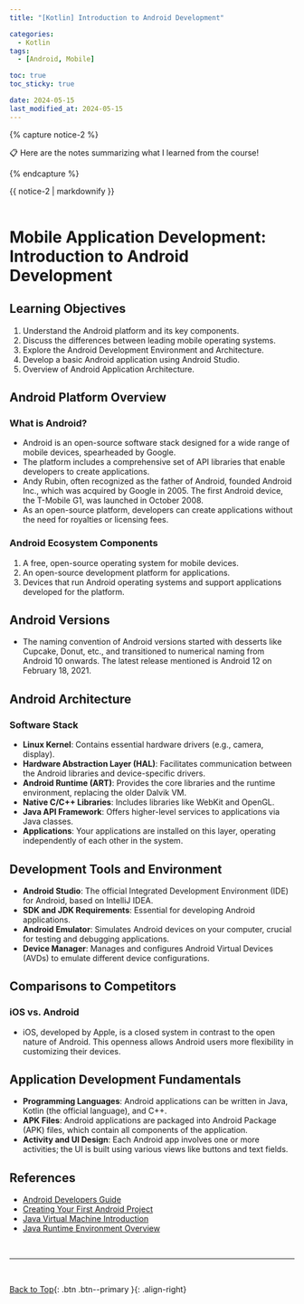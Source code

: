 ```yaml
---
title: "[Kotlin] Introduction to Android Development"

categories:
  - Kotlin
tags:
  - [Android, Mobile]

toc: true
toc_sticky: true

date: 2024-05-15
last_modified_at: 2024-05-15
---
```


{% capture notice-2 %}

📋 Here are the notes summarizing what I learned from the course!

  {% endcapture %}

<div class="notice--danger">{{ notice-2 | markdownify }}</div>

<br>

# Mobile Application Development: Introduction to Android Development

## Learning Objectives
1. Understand the Android platform and its key components.
2. Discuss the differences between leading mobile operating systems.
3. Explore the Android Development Environment and Architecture.
4. Develop a basic Android application using Android Studio.
5. Overview of Android Application Architecture.

## Android Platform Overview
### What is Android?
- Android is an open-source software stack designed for a wide range of mobile devices, spearheaded by Google.
- The platform includes a comprehensive set of API libraries that enable developers to create applications.
- Andy Rubin, often recognized as the father of Android, founded Android Inc., which was acquired by Google in 2005. The first Android device, the T-Mobile G1, was launched in October 2008.
- As an open-source platform, developers can create applications without the need for royalties or licensing fees.

### Android Ecosystem Components
1. A free, open-source operating system for mobile devices.
2. An open-source development platform for applications.
3. Devices that run Android operating systems and support applications developed for the platform.

## Android Versions
- The naming convention of Android versions started with desserts like Cupcake, Donut, etc., and transitioned to numerical naming from Android 10 onwards. The latest release mentioned is Android 12 on February 18, 2021.

## Android Architecture
### Software Stack
- **Linux Kernel**: Contains essential hardware drivers (e.g., camera, display).
- **Hardware Abstraction Layer (HAL)**: Facilitates communication between the Android libraries and device-specific drivers.
- **Android Runtime (ART)**: Provides the core libraries and the runtime environment, replacing the older Dalvik VM.
- **Native C/C++ Libraries**: Includes libraries like WebKit and OpenGL.
- **Java API Framework**: Offers higher-level services to applications via Java classes.
- **Applications**: Your applications are installed on this layer, operating independently of each other in the system.

## Development Tools and Environment
- **Android Studio**: The official Integrated Development Environment (IDE) for Android, based on IntelliJ IDEA.
- **SDK and JDK Requirements**: Essential for developing Android applications.
- **Android Emulator**: Simulates Android devices on your computer, crucial for testing and debugging applications.
- **Device Manager**: Manages and configures Android Virtual Devices (AVDs) to emulate different device configurations.

## Comparisons to Competitors
### iOS vs. Android
- iOS, developed by Apple, is a closed system in contrast to the open nature of Android. This openness allows Android users more flexibility in customizing their devices.

## Application Development Fundamentals
- **Programming Languages**: Android applications can be written in Java, Kotlin (the official language), and C++.
- **APK Files**: Android applications are packaged into Android Package (APK) files, which contain all components of the application.
- **Activity and UI Design**: Each Android app involves one or more activities; the UI is built using various views like buttons and text fields.

## References
- [Android Developers Guide](https://developer.android.com/guide/components/fundamentals.html)
- [Creating Your First Android Project](https://developer.android.com/training/basics/firstapp/creating-project.html)
- [Java Virtual Machine Introduction](https://www.javaworld.com/article/3272244/what-is-the-jvm-introducing-the-java-virtual-machine.html)
- [Java Runtime Environment Overview](https://www.javaworld.com/article/3304858/what-is-the-jre-introduction-to-the-java-runtime-environment.html)


<br>

---

<br>

[Back to Top](#){: .btn .btn--primary }{: .align-right}
